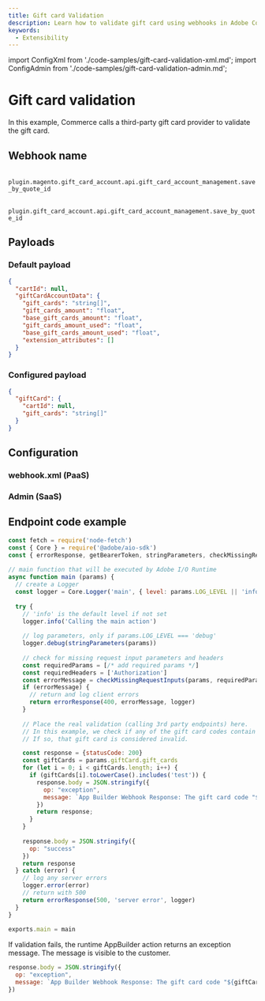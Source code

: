 ```yaml
---
title: Gift card Validation
description: Learn how to validate gift card using webhooks in Adobe Commerce.
keywords:
  - Extensibility
---
```


import ConfigXml from './code-samples/gift-card-validation-xml.md';
import ConfigAdmin from './code-samples/gift-card-validation-admin.md';

# Gift card validation

In this example, Commerce calls a third-party gift card provider to validate the gift card.

## Webhook name

&#8203;<Edition name="paas" /> `plugin.magento.gift_card_account.api.gift_card_account_management.save_by_quote_id`

&#8203;<Edition name="saas" /> `plugin.gift_card_account.api.gift_card_account_management.save_by_quote_id`

## Payloads

<CodeBlock slots="heading, code" repeat="2" languages="JSON, JSON" />

### Default payload

```json
{
  "cartId": null,
  "giftCardAccountData": {
    "gift_cards": "string[]",
    "gift_cards_amount": "float",
    "base_gift_cards_amount": "float",
    "gift_cards_amount_used": "float",
    "base_gift_cards_amount_used": "float",
    "extension_attributes": []
  }
}
```

### Configured payload

```json
{
  "giftCard": {
    "cartId": null,
    "gift_cards": "string[]"
  }
}
```

## Configuration

<TabsBlock orientation="horizontal" slots="heading, content" theme="light" repeat="2" />

### webhook.xml (PaaS)

<ConfigXml/>

### Admin (SaaS)

<ConfigAdmin/>

## Endpoint code example

```js
const fetch = require('node-fetch')
const { Core } = require('@adobe/aio-sdk')
const { errorResponse, getBearerToken, stringParameters, checkMissingRequestInputs } = require('../utils')
 
// main function that will be executed by Adobe I/O Runtime
async function main (params) {
  // create a Logger
  const logger = Core.Logger('main', { level: params.LOG_LEVEL || 'info' })
 
  try {
    // 'info' is the default level if not set
    logger.info('Calling the main action')
 
    // log parameters, only if params.LOG_LEVEL === 'debug'
    logger.debug(stringParameters(params))
 
    // check for missing request input parameters and headers
    const requiredParams = [/* add required params */]
    const requiredHeaders = ['Authorization']
    const errorMessage = checkMissingRequestInputs(params, requiredParams, requiredHeaders)
    if (errorMessage) {
      // return and log client errors
      return errorResponse(400, errorMessage, logger)
    }
 
    // Place the real validation (calling 3rd party endpoints) here.
    // In this example, we check if any of the gift card codes contain "test".
    // If so, that gift card is considered invalid.

    const response = {statusCode: 200}
    const giftCards = params.giftCard.gift_cards
    for (let i = 0; i < giftCards.length; i++) {
      if (giftCards[i].toLowerCase().includes('test')) {
        response.body = JSON.stringify({
          op: "exception",
          message: `App Builder Webhook Response: The gift card code "${giftCards[i]}" is not valid`
        })
        return response;
      }
    }
 
    response.body = JSON.stringify({
      op: "success"
    })
    return response
  } catch (error) {
    // log any server errors
    logger.error(error)
    // return with 500
    return errorResponse(500, 'server error', logger)
  }
}
 
exports.main = main
```

If validation fails, the runtime AppBuilder action returns an exception message. The message is visible to the customer.

```js
response.body = JSON.stringify({
  op: "exception",
  message: `App Builder Webhook Response: The gift card code "${giftCards[i]}" is not valid`
})
```
